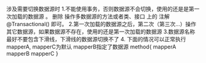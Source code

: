 涉及需要切换数据源时
1.不能使用事务，否则数据源不会切换，使用的还是是第一次加载的数据源 。
删除 操作多数据源的方法或者类、接口 上的 注解 @Transactional() 即可。
2.第一次加载的数据源之后，第二次（第三次...）操作其它数据源，如果数据源不存在，使用的还是第一次加载的数据源
3.数据源名称最好不要包含下滑线，下滑线的数据源切换不了
4.
下面的情况可以正常执行
mapperA, mapperC为默认 mapperB指定了数据源
method{
    mapperA
    mapperB
    mapperC
}